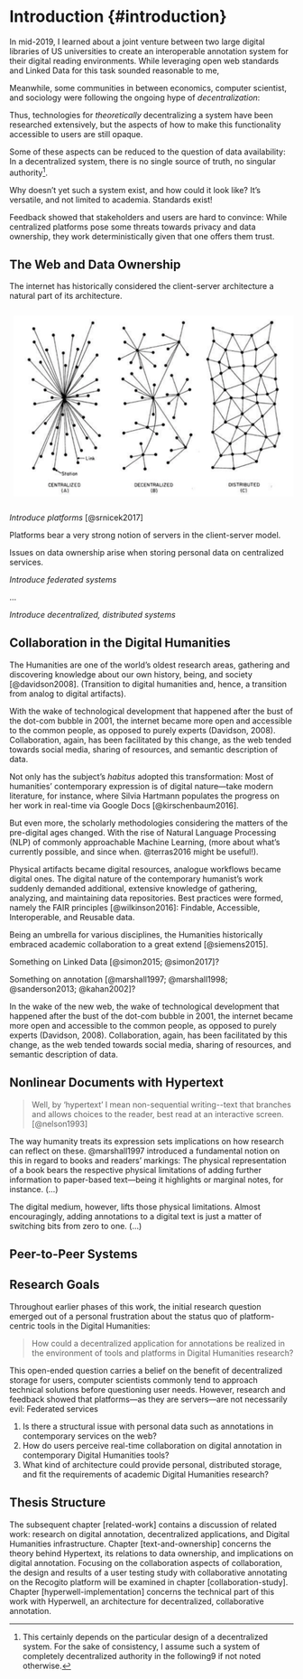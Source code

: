# Introduction {#introduction}

In mid-2019, I learned about a joint venture between two large digital libraries of US universities to create an interoperable annotation system for their digital reading environments. While leveraging open web standards and Linked Data for this task sounded reasonable to me, 

Meanwhile, some communities in between economics, computer scientist, and sociology were following the ongoing hype of _decentralization_: 

Thus, technologies for _theoretically_ decentralizing a system have been researched extensively, but the aspects of how to make this functionality accessible to users are still opaque.

Some of these aspects can be reduced to the question of data availability: In a decentralized system, there is no single source of truth, no singular authority[^authority].

Why doesn’t yet such a system exist, and how could it look like? It’s versatile, and not limited to academia. Standards exist!

Feedback showed that stakeholders and users are hard to convince: While centralized platforms pose some threats towards privacy and data ownership, they work deterministically given that one offers them trust.

## The Web and Data Ownership

The internet has historically considered the client-server architecture a natural part of its architecture.

![Communication networks architectures](figures/network-architectures.png)

_Introduce platforms_ [@srnicek2017]

Platforms bear a very strong notion of servers in the client-server model.

Issues on data ownership arise when storing personal data on centralized services.

_Introduce federated systems_

…

_Introduce decentralized, distributed systems_

## Collaboration in the Digital Humanities

The Humanities are one of the world’s oldest research areas, gathering and discovering knowledge about our own history, being, and society [@davidson2008]. (Transition to digital humanities and, hence, a transition from analog to digital artifacts).

With the wake of technological development that happened after the bust of the dot-com bubble in 2001, the internet became more open and accessible to the common people, as opposed to purely experts (Davidson, 2008). Collaboration, again, has been facilitated by this change, as the web tended towards social media, sharing of resources, and semantic description of data. 

Not only has the subject’s _habitus_ adopted this transformation: Most of humanities’ contemporary expression is of digital nature—take modern literature, for instance, where Silvia Hartmann populates the progress on her work in real-time via Google Docs [@kirschenbaum2016].

But even more, the scholarly methodologies considering the matters of the pre-digital ages changed. With the rise of Natural Language Processing (NLP) of commonly approachable Machine Learning, (more about what’s currently possible, and since when. @terras2016 might be useful!).

Physical artifacts became digital resources, analogue workflows became digital ones. The digital nature of the contemporary humanist’s work suddenly demanded additional, extensive knowledge of gathering, analyzing, and maintaining data repositories. Best practices were formed, namely the FAIR principles [@wilkinson2016]: Findable, Accessible, Interoperable, and Reusable data. 

<!-- transitioning to collaboration -->
Being an umbrella for various disciplines, the Humanities historically embraced academic collaboration to a great extend [@siemens2015].

Something on Linked Data [@simon2015; @simon2017]?

Something on annotation [@marshall1997; @marshall1998; @sanderson2013; @kahan2002]?



In the wake of the new web, the wake of technological development that happened after the bust of the dot-com bubble in 2001, the internet became more open and accessible to the common people, as opposed to purely experts (Davidson, 2008). Collaboration, again, has been facilitated by this change, as the web tended towards social media, sharing of resources, and semantic description of data.

## Nonlinear Documents with Hypertext

> Well, by ‘hypertext’ I mean non-sequential writing--text that branches and allows choices to the reader, best read at an interactive screen. [@nelson1993]

The way humanity treats its expression sets implications on how research can reflect on these. @marshall1997 introduced a fundamental notion on this in regard to books and readers’ markings: The physical representation of a book bears the respective physical limitations of adding further information to paper-based text—being it highlights or marginal notes, for instance. (…)

The digital medium, however, lifts those physical limitations. Almost encouragingly, adding annotations to a digital text is just a matter of switching bits from zero to one. (…)

## Peer-to-Peer Systems

## Research Goals

Throughout earlier phases of this work, the initial research question emerged out of a personal frustration about the status quo of platform-centric tools in the Digital Humanities:

> How could a decentralized application for annotations be realized in the environment of tools and platforms in Digital Humanities research?

This open-ended question carries a belief on the benefit of decentralized storage for users, computer scientists commonly tend to approach technical solutions before questioning user needs. However, research and feedback showed that platforms—as they are servers—are not necessarily evil: Federated services

1. Is there a structural issue with personal data such as annotations in contemporary services on the web?
1. How do users perceive real-time collaboration on digital annotation in contemporary Digital Humanities tools?
2. What kind of architecture could provide personal, distributed storage, and fit the requirements of academic Digital Humanities research?


## Thesis Structure

The subsequent chapter [related-work] contains a discussion of related work: research on digital annotation, decentralized applications, and Digital Humanities infrastructure. Chapter [text-and-ownership] concerns the theory behind Hypertext, its relations to data ownership, and implications on digital annotation. Focusing on the collaboration aspects of collaboration, the design and results of a user testing study with collaborative annotating on the Recogito platform will be examined in chapter [collaboration-study]. Chapter [hyperwell-implementation] concerns the technical part of this work with Hyperwell, an architecture for decentralized, collaborative annotation.

[^authority]: This certainly depends on the particular design of a decentralized system. For the sake of consistency, I assume such a system of completely decentralized authority in the following9 if not noted otherwise.
